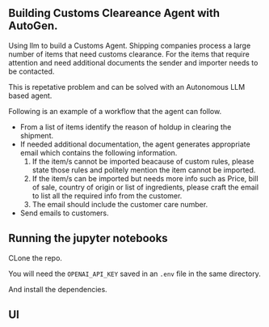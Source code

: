 ## Building Customs Cleareance Agent with AutoGen.

Using llm to build a Customs Agent. 
Shipping companies process a large number of items that need customs clearance. For the items that require attention and need additional documents the sender and importer needs to be contacted.

This is repetative problem and can be solved with an Autonomous LLM based agent.

Following is an example of a workflow that the agent can follow.
- From a list of items identify the reason of holdup in clearing the shipment.
- If needed additional documentation, the agent generates appropriate email which contains the following information.
    1. If the item/s cannot be imported beacause of custom rules, please state those rules and politely mention the item cannot be imported.
    2. If the item/s can be imported but needs more info such as Price, bill of sale, country of origin or list of ingredients, please craft the email to list all the 
    required info from the customer.
    3. The email should include the customer care number.
- Send emails to customers.

## Running the jupyter notebooks

CLone the repo.

You will need the `OPENAI_API_KEY` saved in an `.env` file in the same directory.

And install the dependencies. 

## UI
